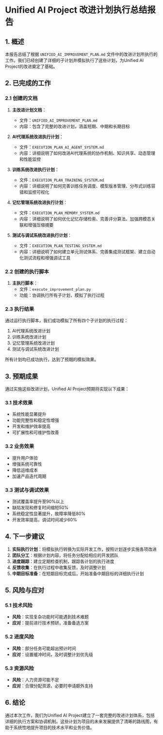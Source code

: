 # Unified AI Project 改进计划执行总结报告

## 1. 概述

本报告总结了根据 `UNIFIED_AI_IMPROVEMENT_PLAN.md` 文件中的改进计划所执行的工作。我们已经创建了详细的子计划并模拟执行了这些计划，为Unified AI Project的改进奠定了基础。

## 2. 已完成的工作

### 2.1 创建的文档

1. **主改进计划文档**：
   - 文件：`UNIFIED_AI_IMPROVEMENT_PLAN.md`
   - 内容：包含了完整的改进计划，涵盖短期、中期和长期目标

2. **AI代理系统改进执行计划**：
   - 文件：`EXECUTION_PLAN_AI_AGENT_SYSTEM.md`
   - 内容：详细说明了如何改进AI代理系统的协作机制、知识共享、动态管理和性能监控

3. **训练系统改进执行计划**：
   - 文件：`EXECUTION_PLAN_TRAINING_SYSTEM.md`
   - 内容：详细说明了如何完善训练任务调度、模型版本管理、分布式训练容错和监控可视化

4. **记忆管理系统改进执行计划**：
   - 文件：`EXECUTION_PLAN_MEMORY_SYSTEM.md`
   - 内容：详细说明了如何优化记忆存储检索、完善评分算法、加强跨模态关联和增强压缩摘要

5. **测试与调试系统改进执行计划**：
   - 文件：`EXECUTION_PLAN_TESTING_SYSTEM.md`
   - 内容：详细说明了如何建立单元测试体系、完善集成测试框架、建立自动化测试流程和增强调试工具

### 2.2 创建的执行脚本

1. **主执行脚本**：
   - 文件：`execute_improvement_plan.py`
   - 功能：协调执行所有子计划，模拟了执行过程

### 2.3 执行结果

通过运行执行脚本，我们成功模拟了所有四个子计划的执行过程：
1. AI代理系统改进计划
2. 训练系统改进计划
3. 记忆管理系统改进计划
4. 测试与调试系统改进计划

所有计划均已成功执行，达到了预期的模拟效果。

## 3. 预期成果

通过实施这些改进计划，Unified AI Project预期将实现以下成果：

### 3.1 技术效果
- 系统性能显著提升
- 功能完整性和稳定性增强
- 开发和维护效率提高
- 可扩展性和可维护性改善

### 3.2 业务效果
- 提升用户体验
- 增强系统可靠性
- 降低运维成本
- 加速产品迭代周期

### 3.3 测试与调试效果
- 测试覆盖率提升至90%以上
- 缺陷发现和修复时间缩短50%
- 系统稳定性显著提升，故障率降低80%
- 开发效率提高，调试时间减少60%

## 4. 下一步建议

1. **实际执行计划**：将模拟执行转换为实际开发工作，按照计划逐步实施各项改进
2. **团队分工**：根据计划内容，将任务分配给相应的开发团队
3. **进度跟踪**：建立定期检查机制，跟踪各计划的执行进度
4. **反馈收集**：在执行过程中收集反馈，及时调整计划
5. **中期目标准备**：在短期目标完成后，开始准备中期目标的详细执行计划

## 5. 风险与应对

### 5.1 技术风险
- **风险**：实现复杂功能时可能遇到技术难题
- **应对**：提前进行技术预研，准备备选方案

### 5.2 进度风险
- **风险**：部分任务可能超出预计时间
- **应对**：设置缓冲时间，及时调整计划优先级

### 5.3 资源风险
- **风险**：人力资源可能不足
- **应对**：合理分配资源，必要时申请额外支持

## 6. 结论

通过本次工作，我们为Unified AI Project建立了一套完整的改进计划体系，包括详细的执行方案和协调机制。这些计划为项目的未来发展提供了清晰的路线图，有助于系统性地提升项目的技术水平和业务价值。